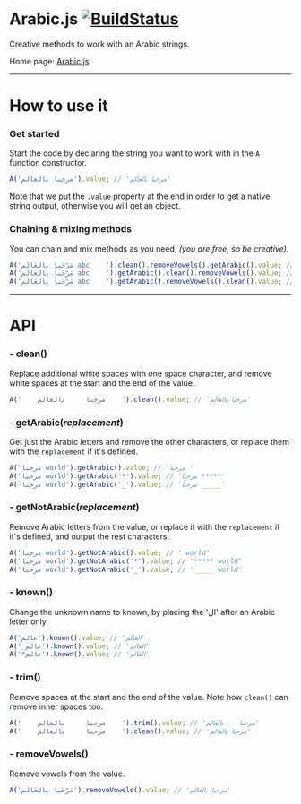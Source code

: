 # Arabic.js [![BuildStatus](https://travis-ci.org/elkebirmed/arabic.js.svg?branch=master)](https://travis-ci.org/elkebirmed/arabic.js)
Creative methods to work with an Arabic strings.

Home page: [Arabic.js](http://elkebirmed.github.io/arabic.js/)

---

# How to use it

### Get started

Start the code by declaring the string you want to work with in the `A` function constructor.

```js
A('مرحبا بالعالم').value; // 'مرحبا بالعالم'
```

Note that we put the `.value` property at the end in order to get a native string output, otherwise you will get an object.

### Chaining & mixing methods

You can chain and mix methods as you need, _(you are free, so be creative)._

```js
A('مَرْحَباً بِالعَالَم abc    ').clean().removeVowels().getArabic().value; // 'مرحبا بالعالم'
A('مَرْحَباً بِالعَالَم abc    ').getArabic().clean().removeVowels().value; // 'مرحبا بالعالم'
A('مَرْحَباً بِالعَالَم abc    ').getArabic().removeVowels().clean().value; // 'مرحبا بالعالم'
```

---

# API

### - clean()

Replace additional white spaces with one space character, and remove white spaces at the start and the end of the value.

```js
A('    مرحبا     بالعالم    ').clean().value; // 'مرحبا بالعالم'
```

### - getArabic(_replacement_)

Get just the Arabic letters and remove the other characters, or replace them with the `replacement` if it's defined.

```js
A('مرحبا world').getArabic().value; // 'مرحبا '
A('مرحبا world').getArabic('*').value; // 'مرحبا *****'
A('مرحبا world').getArabic('_').value; // 'مرحبا _____'
```

### - getNotArabic(_replacement_)

Remove Arabic letters from the value, or replace it with the `replacement` if it's defined, and output the rest characters.

```js
A('مرحبا world').getNotArabic().value; // ' world'
A('مرحبا world').getNotArabic('*').value; // '***** world'
A('مرحبا world').getNotArabic('_').value; // '_____ world'
```

### - known()

Change the unknown name to known, by placing the 'ال' after an Arabic letter only.

```js
A('عالم').known().value; // 'العالم'
A('_عالم').known().value; // 'العالم'
A('*عالم').known().value; // 'العالم'
```

### - trim()

Remove spaces at the start and the end of the value.
Note how `clean()` can remove inner spaces too.


```js
A('    مرحبا     بالعالم    ').trim().value; // 'مرحبا    بالعالم'
A('    مرحبا     بالعالم    ').clean().value; // 'مرحبا بالعالم'
```

### - removeVowels()

Remove vowels from the value.

```js
A('مَرْحَباً بِالعَالَم').removeVowels().value; // 'مرحبا بالعالم'
```
